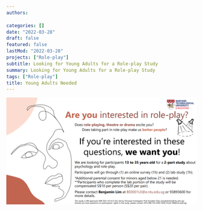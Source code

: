 ```yaml
---
authors:

categories: []
date: "2022-03-28"
draft: false
featured: false
lastMod: "2022-03-28"
projects: ["Role-play"]
subtitle: Looking for Young Adults for a Role-play Study
summary: Looking for Young Adults for a Role-play Study
tags: ["Role-play"]
title: Young Adults Needed
---
```




![png](./Role-play.png)

